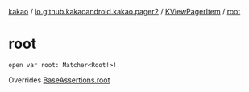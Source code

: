 [kakao](../../index.md) / [io.github.kakaoandroid.kakao.pager2](../index.md) / [KViewPagerItem](index.md) / [root](./root.md)

# root

`open var root: Matcher<Root!>!`

Overrides [BaseAssertions.root](../../io.github.kakaoandroid.kakao.common.assertions/-base-assertions/root.md)

